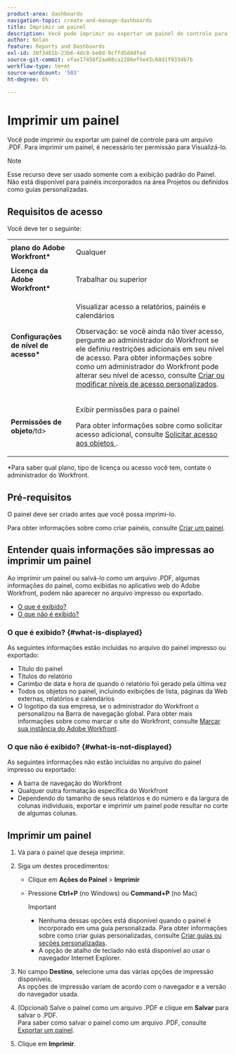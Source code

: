 ```yaml
---
product-area: dashboards
navigation-topic: create-and-manage-dashboards
title: Imprimir um painel
description: Você pode imprimir ou exportar um painel de controle para um arquivo .PDF. Para imprimir um painel, é necessário ter permissão para Visualizá-lo.
author: Nolan
feature: Reports and Dashboards
exl-id: 30f3481b-23b6-4dc9-be0d-9cffd5d4dfed
source-git-commit: efae17458f2aa08ca2286ef5e43c68d1f9334b7b
workflow-type: tm+mt
source-wordcount: '503'
ht-degree: 0%

---
```


# Imprimir um painel

Você pode imprimir ou exportar um painel de controle para um arquivo .PDF. Para imprimir um painel, é necessário ter permissão para Visualizá-lo.

>[!NOTE]
>
>Esse recurso deve ser usado somente com a exibição padrão do Painel. Não está disponível para painéis incorporados na área Projetos ou definidos como guias personalizadas.

## Requisitos de acesso

Você deve ter o seguinte:

<table style="table-layout:auto"> 
 <col> 
 <col> 
 <tbody> 
  <tr> 
   <td role="rowheader"><strong>plano do Adobe Workfront*</strong></td> 
   <td> <p>Qualquer</p> </td> 
  </tr> 
  <tr> 
   <td role="rowheader"><strong>Licença da Adobe Workfront*</strong></td> 
   <td> <p>Trabalhar ou superior</p> </td> 
  </tr> 
  <tr> 
   <td role="rowheader"><strong>Configurações de nível de acesso*</strong></td> 
   <td> <p>Visualizar acesso a relatórios, painéis e calendários</p> <p>Observação: se você ainda não tiver acesso, pergunte ao administrador do Workfront se ele definiu restrições adicionais em seu nível de acesso. Para obter informações sobre como um administrador do Workfront pode alterar seu nível de acesso, consulte <a href="../../../administration-and-setup/add-users/configure-and-grant-access/create-modify-access-levels.md" class="MCXref xref">Criar ou modificar níveis de acesso personalizados</a>.</p> </td> 
  </tr> 
  <tr> 
   <td role="rowheader"><strong>Permissões de objeto</strong>/td&gt; 
   <td> <p>Exibir permissões para o painel</p> <p>Para obter informações sobre como solicitar acesso adicional, consulte <a href="../../../workfront-basics/grant-and-request-access-to-objects/request-access.md" class="MCXref xref">Solicitar acesso aos objetos </a>.</p> </td> 
  </tr> 
 </tbody> 
</table>

&#42;Para saber qual plano, tipo de licença ou acesso você tem, contate o administrador do Workfront.

## Pré-requisitos

O painel deve ser criado antes que você possa imprimi-lo.

Para obter informações sobre como criar painéis, consulte [Criar um painel](../../../reports-and-dashboards/dashboards/creating-and-managing-dashboards/create-dashboard.md).

## Entender quais informações são impressas ao imprimir um painel

Ao imprimir um painel ou salvá-lo como um arquivo .PDF, algumas informações do painel, como exibidas no aplicativo web do Adobe Workfront, podem não aparecer no arquivo impresso ou exportado.

* [O que é exibido?](#what-is-displayed)
* [O que não é exibido?](#what-is-not-displayed)

### O que é exibido? {#what-is-displayed}

As seguintes informações estão incluídas no arquivo do painel impresso ou exportado:

* Título do painel
* Títulos do relatório
* Carimbo de data e hora de quando o relatório foi gerado pela última vez
* Todos os objetos no painel, incluindo exibições de lista, páginas da Web externas, relatórios e calendários
* O logotipo da sua empresa, se o administrador do Workfront o personalizou na Barra de navegação global. Para obter mais informações sobre como marcar o site do Workfront, consulte [Marcar sua instância do Adobe Workfront](../../../administration-and-setup/customize-workfront/brand-workfront/brand-your-workfront-instance.md).

### O que não é exibido? {#what-is-not-displayed}

As seguintes informações não estão incluídas no arquivo do painel impresso ou exportado:

* A barra de navegação do Workfront
* Qualquer outra formatação específica do Workfront
* Dependendo do tamanho de seus relatórios e do número e da largura de colunas individuais, exportar e imprimir um painel pode resultar no corte de algumas colunas.

## Imprimir um painel

1. Vá para o painel que deseja imprimir.
1. Siga um destes procedimentos:

   * Clique em **Ações do Painel** > **Imprimir**

   * Pressione **Ctrl+P** (no Windows) ou **Command+P** (no Mac)

     >[!IMPORTANT]
     >
     >* Nenhuma dessas opções está disponível quando o painel é incorporado em uma guia personalizada. Para obter informações sobre como criar guias personalizadas, consulte [Criar guias ou seções personalizadas](../../../workfront-basics/manage-your-account-and-profile/configuring-your-user-profile/create-custom-tabs.md).
     >* A opção de atalho de teclado não está disponível ao usar o navegador Internet Explorer.

1. No campo **Destino**, selecione uma das várias opções de impressão disponíveis.\
   As opções de impressão variam de acordo com o navegador e a versão do navegador usada.

1. (Opcional) Salve o painel como um arquivo .PDF e clique em **Salvar** para salvar o .PDF.\
   Para saber como salvar o painel como um arquivo .PDF, consulte [Exportar um painel](../../../reports-and-dashboards/dashboards/creating-and-managing-dashboards/export-dashboard.md).

1. Clique em **Imprimir**.
